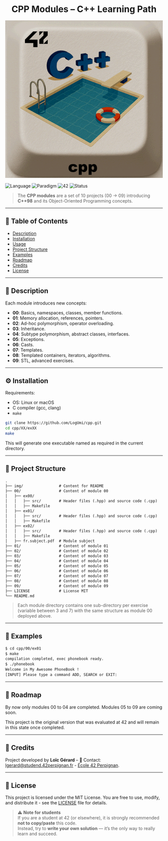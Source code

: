 <div align="center">
  <h1>CPP Modules – C++ Learning Path</h1>
  <img src="./img/cpp.png"/>
  <br>
</div>

![Language](https://img.shields.io/badge/language-C++98-blue)
![Paradigm](https://img.shields.io/badge/paradigm-OOP-green)
![42](https://img.shields.io/badge/school-42-black)
![Status](https://img.shields.io/badge/status-in--progress-yellow)

> The **CPP modules** are a set of 10 projects (00 → 09) introducing **C++98** and its Object-Oriented Programming concepts.

---

## 📖 Table of Contents
- [Description](#-description)
- [Installation](#%EF%B8%8F-installation)
- [Usage](#-usage)
- [Project Structure](#-project-structure)
- [Examples](#-examples)
- [Roadmap](#-roadmap)
- [Credits](#-credits)
- [License](#-license)

---

## 📝 Description
Each module introduces new concepts:  
- **00**: Basics, namespaces, classes, member functions.  
- **01**: Memory allocation, references, pointers.  
- **02**: Ad-hoc polymorphism, operator overloading.  
- **03**: Inheritance.  
- **04**: Subtype polymorphism, abstract classes, interfaces.  
- **05**: Exceptions.  
- **06**: Casts.  
- **07**: Templates.  
- **08**: Templated containers, iterators, algorithms.  
- **09**: STL, advanced exercises.  

---

## ⚙️ Installation
Requirements:  
- OS: Linux or macOS  
- C compiler (gcc, clang)  
- `make`

```bash
git clone https://github.com/LogUmi/cpp.git
cd cpp/XX/exXX
make
```
This will generate one executable named as required in the current directory.

---

## 📂 Project Structure

```
.
├── img/				# Content for README
├── 00/					# Content of module 00
│	├── ex00/
│	│	├── src/        # Header files (.hpp) and source code (.cpp)
│	│	├── Makefile
│	├── ex01/
│	│	├── src/        # Header files (.hpp) and source code (.cpp)
│	│	├── Makefile
│	├── ex02/
│	│	├── src/        # Header files (.hpp) and source code (.cpp)
│	│	├── Makefile
│	├── fr.subject.pdf	# Module subject 
├── 01/					# Content of module 01
├── 02/					# Content of module 02
├── 03/					# Content of module 03
├── 04/					# Content of module 04
├── 05/					# Content of module 05
├── 06/					# Content of module 06
├── 07/					# Content of module 07
├── 08/					# Content of module 08
├── 09/					# Content of module 09
├── LICENSE			    # License MIT
└── README.md
```
> Each module directory contains one sub-directory per exercise (variable between 3 and 7) with the same structure as module 00 deployed above.

---

## 🔎 Examples

```bash
$ cd cpp/00/ex01
$ make
compilation completed, exec phonebook ready.
$ ./phonebook
Welcome in My Awesome PhoneBook !
[INPUT] Please type a command ADD, SEARCH or EXIT:

```

---

## 🚀 Roadmap
By now only modules 00 to 04 are completed. Modules 05 to 09 are coming soon.

This project is the original version that was evaluated at 42 and will remain in this state once completed.

---

## 👤 Credits
Project developed by **Loïc Gérard** – 📧 Contact: lgerard@studend.42perpignan.fr - [École 42 Perpignan](https://42perpignan.fr).

---

## 📜 License
This project is licensed under the MIT License. You are free to use, modify, and distribute it - see the [LICENSE](./LICENSE) file for details.

> ⚠️ **Note for students**  
> If you are a student at 42 (or elsewhere), it is strongly recommended **not to copy/paste** this code.  
> Instead, try to **write your own solution** — it’s the only way to really learn and succeed.